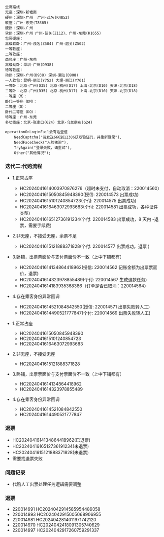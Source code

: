 ```
坐席路线
无座：深圳-新塘南
硬座：深圳-广州  广州-茂名(K4852)
软座：广州-东莞(T8365)
硬卧：深圳-广州
软卧：深圳-广州 广州-韶关(Z112)、广州-东莞(K1655)
包厢硬座：
高级软卧：广州-茂名(Z504) 广州-韶关(Z502)
一等软座：
二等软座：
商务座：广州-东莞
高级动卧：深圳-广州(D938)
特等软座：
动卧：深圳-广州(D938) 深圳-潮汕(D908)
一人软包：昆明-丽江(Y752) 大理-丽江(Y761)
一等卧：北京-广州(D35) 北京-杭州(D17) 上海-北京(D10) 天津-北京(D18)
二等卧：北京-广州(D35) 北京-杭州(D17) 上海-北京(D10) 天津-北京(D18)
一等座（M）：
卧代一等座（DM）：
二等座（O）：
卧代二等座（DO）：
特等座：广州-东莞
多功能座：北京-张家口(G24) 北京-乌兰察布(G24) 
```

```
operationOnLoginFail会有这些值
    NeedCaptcha("请发送666到12306获取验证码，并重新登录"),
    NeedFaceCheck("人脸核验"),
    TryAgain("登录失败，请重试"),
    Other("其他情况");
```

### 迭代二:代购流程
- 1.正常占座
  - HC2024041614003970876276（超时未支付，自动取消：220014560）
  - HC2024041615050845948390(授信: 220014573 出票成功)
  - HC2024041615101240854723(个付: 220014575 出票成功)
  - HC2024041616463072993683(个付: 220014581 出票成功，各种证件类型)
  - HC2024041616512736191234(个付: 220014583 出票成功，8 天内 -退票，需要手续费)
- 2.非无座，不接受无座，余票不足
  - HC2024041615121888371828(个付: 220014577 出票成功，退票 )
- 3.卧铺，出票票面价与支付票面价不一致（上中下铺都有）
  - HC2024041614134864418962(授信: 220014562 记账金额为出票票面价，退票)
  - HC2024041614323978855489(个付: 220014567 生成退款任务)
  - HC2024041614183935368386（订单是否已取消：220014564）
- 4.存在乘客身份异常回调
  - HC2024041614521084842550(授信: 220014571 出票失败转人工)
  - HC2024041614490521777847(个付: 220014569 出票失败转人工) 


- 1.正常占座
  - HC2024041615050845948390
  - HC2024041615101240854723
  - HC2024041616463072993683

- 2.非无座，不接受无座
  - HC2024041615121888371828

- 3.卧铺，出票票面价与支付票面价不一致（上中下铺都有）
  - HC2024041614134864418962
  - HC2024041614323978855489

- 4.存在乘客身份异常回调
  - HC2024041614521084842550
  - HC2024041614490521777847


### 退票
- HC2024041614134864418962(已退票)
- HC2024041616512736191234(未退票)
- HC2024041615121888371828(未退票)
- 需要找退票失败

### 问题记录
- 代购人工出票处理任务逻辑需要调整

### 退票
- 220014991  HC2024042914585954489058
- 220014993  HC2024042915005068906955
- 220014981  HC2024042814011971742120
- 220014970  HC2024042418091305740629
- 220014997  HC2024042917260759291337

